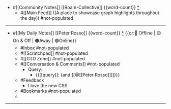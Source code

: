 - #[[Community Notes]] [[Roam-Collective]] {{word-count}} [*]([[rc]])
    - #[[Main Feed]] ((A place to showcase graph highlights throughout the day)) #not-populated 
- ---
- #[[My Daily Notes]] [[Peter Rosso]] {{word-count}} [*]([[ptr]])   {{or:🚫 Offline | 🟡 On & Off | 🟠Away | 🟢Online}}
    - #Inbox #not-populated
    - #[[Scratchpad]] #not-populated
    - #[[GTD Zone]] #not-populated
    - #[[Conversation & Comments]] #not-populated
        - Query:
            - {{[[query]]: {and:[[@[[Peter Rosso]]]]}}}
    - #Feedback  
        - I love the new CSS
    - #Bookmarks #not-populated
    - 
- ---
